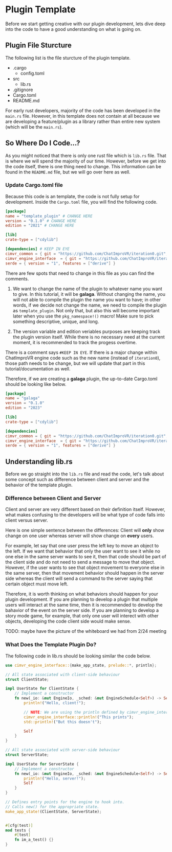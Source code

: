 # Plugin Template

Before we start getting creative with our plugin development, lets dive deep into the code to have a good understanding on what is going on.

## Plugin File Sturcture

The following list is the file sturcture of the plugin template.

- .cargo
    - config.toml
- src
    - lib.rs
- .gitignore
- Cargo.toml
- README.md

For early rust developers, majority of the code has been developed in the `main.rs` file. However, in this template does not contain at all because we are developing a feature/plugin as a library rather than entire new system (which will be the `main.rs`). 

## So Where Do I Code...?

As you might noticed that there is only one rust file which is `lib.rs` file. That is where we will spend the majority of our time. However, before we get into the code itself, there is one thing need to change. This information can be found in the `README.md` file, but we will go over here as well. 

### Update Cargo.toml file

Because this code is an template, the code is not fully setup for development. Inside the `Cargo.toml` file, you will find the following code.
```toml
[package]
name = "template_plugin" # CHANGE HERE
version = "0.1.0" # CHANGE HERE
edition = "2021" # CHANGE HERE

[lib]
crate-type = ["cdylib"]

[dependencies] # KEEP IN EYE
cimvr_common = { git = "https://github.com/ChatImproVR/iteration0.git", branch = "main" }
cimvr_engine_interface  = { git = "https://github.com/ChatImproVR/iteration0.git", branch = "main" } 
serde = { version = "1", features = ["derive"] }
```
There are few spots that need to change in this file as you can find the comments. 

1. We want to change the name of the plugin to whatever name you want to give. In this tutorial, it will be **galaga**. Without changing the name, you will not able to compile the plugin the name you want to have; in other words, if we decide not change the name, we need to compile the plugin as `template_plugin`. Not only that, but also this will become important later when you use the `pkg_namespace!()` macro! Make sure to pick something descriptive, unique, and long.

2. The version variable and edition veriables purposes are keeping track the plugin version itself. While there is no necessary need at the current moment, it is recommended to track the progess overtime.

There is a comment says `#KEEP IN EYE`. If there is a major change within ChatImproVR engine code such as the new name (instead of `iteration0`), those path needs to be change, but we will update that part in this tutorial/documentation as well.

Therefore, if we are creating a **galaga** plugin, the up-to-date Cargo.toml should be looking like below.

```toml
[package]
name = "galaga"
version = "0.1.0"
edition = "2023"

[lib]
crate-type = ["cdylib"]

[dependencies]
cimvr_common = { git = "https://github.com/ChatImproVR/iteration0.git", branch = "main" }
cimvr_engine_interface  = { git = "https://github.com/ChatImproVR/iteration0.git", branch = "main" }
serde = { version = "1", features = ["derive"] }
```

## Understanding lib.rs

Before we go straight into the `lib.rs` file and read the code, let's talk about some concept such as difference between client and server and the behavior of the template plugin.

### Difference between Client and Server

Client and server are very different based on their definition itself. However, what makes confusing to the developers will be what type of code falls into client versus server. 

Here is one simple sentence between the differences: Client will **only** show change on one user whereas server will show change on **every** users.

For example, let say that one user press the left key to move an object to the left. If we want that behavior that only the user want to see it while no one else in the same server wants to see it, then that code should be part of the client side and do not need to send a message to move that object. However, if the user wants to see that object movement to everyone else in the same server, then that movement behavior should happen in the server side whereas the client will send a command to the server saying that certain object must move left.

Therefore, it is worth thinking on what behaviors should happen for your plugin development. If you are planning to develop a plugin that multiple users will interact at the same time, then it is recommended to develop the bahavior of the event on the server side. If you are planning to develop a story mode game, for example, that only one user will interect with other objects, developing the code client side would make sense. 

TODO: maybe have the picture of the whiteboard we had from 2/24 meeting

### What Does the Template Plugin Do?
The following code in lib.rs should be looking similar the code below.
```rs
use cimvr_engine_interface::{make_app_state, prelude::*, println};

// All state associated with client-side behaviour
struct ClientState;

impl UserState for ClientState {
    // Implement a constructor
    fn new(_io: &mut EngineIo, _sched: &mut EngineSchedule<Self>) -> Self {
        println!("Hello, client!");

        // NOTE: We are using the println defined by cimvr_engine_interface here, NOT the standard library!
        cimvr_engine_interface::println!("This prints");
        std::println!("But this doesn't");

        Self
    }
}

// All state associated with server-side behaviour
struct ServerState;

impl UserState for ServerState {
    // Implement a constructor
    fn new(_io: &mut EngineIo, _sched: &mut EngineSchedule<Self>) -> Self {
        println!("Hello, server!");
        Self
    }
}

// Defines entry points for the engine to hook into.
// Calls new() for the appropriate state.
make_app_state!(ClientState, ServerState);


#[cfg(test)]
mod tests {
    #[test]
    fn im_a_test() {}
}
```